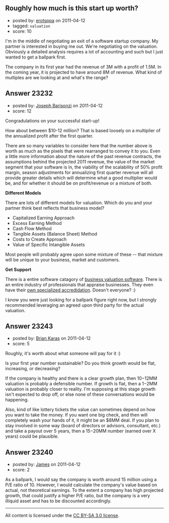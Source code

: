 ## Roughly how much is this start up worth?

- posted by: [erotsppa](https://stackexchange.com/users/-1/9336-erotsppa) on 2011-04-12
- tagged: `valuation`
- score: 10

I'm in the middle of negotiating an exit of a software startup company. My partner is interested in buying me out. We're negotiating on the valuation. Obviously a detailed analysis requires a lot of accounting and such but I just wanted to get a ballpark first.

The company in its first year had the revenue of 3M with a profit of 1.5M. In the coming year, it is projected to have around 8M of revenue. What kind of multiples are we looking at and what's the range?


## Answer 23232

- posted by: [Joseph Barisonzi](https://stackexchange.com/users/-1/8791-joseph-barisonzi) on 2011-04-12
- score: 12

<p>Congradulations on your successful start-up!</p>

<p>How about between $10-12 million? That is based loosely on a multiplier of the annualized profit after the first quarter.  </p>

<p>There are so many variables to consider here that the number above is worth as much as the pixels that were rearranged to convey it to you. Even a little more information about the nature of the past revenue contracts, the assumptions behind the projected 2011 revenue, the value of the market segment that your software is in, the viability of the scalability of 50% profit margin, season adjustments for annualizing first quarter revenue will all provide greater details which will determine what a good multiplier would be, and for whether it should be on profit/revenue or a mixture of both. </p>

<p><strong>Different Models</strong></p>

<p>There are lots of different models for valuation. Which do you and your partner think best reflects that business model? </p>

<ul>
<li>Capitalized Earning Approach </li>
<li>Excess Earning Method </li>
<li>Cash Flow Method </li>
<li>Tangible Assets (Balance Sheet) Method </li>
<li>Costs to Create Approach</li>
<li>Value of Specific Intangible Assets </li>
</ul>

<p>Most people will probably agree upon some mixture of these -- that mixture will be unique to your business, market and customers. </p>

<p><strong>Get Support</strong></p>

<p>There is a entire software catagory of <a href="http://goo.gl/WZqbD">business valuation software</a>. There is an entire industry of professionals that appraise businesses. They even have their <a href="http://goo.gl/QUYKX">own specialized accredidation</a>. Doesn't everyone? :)</p>

<p>I know you were just looking for a ballpark figure right now, but I strongly recommended leveraging an agreed upon third party for the actual valuation. </p>



## Answer 23243

- posted by: [Brian Karas](https://stackexchange.com/users/-1/8465-brian-karas) on 2011-04-12
- score: 5

Roughly, it's worth about what someone will pay for it :)

Is your first year number sustainable?  Do you think growth would be flat, increasing, or decreasing?

If the company is healthy and there is a clear growth plan, then $10-$12MM valuation is probably a defensible number.  If growth is flat, then a $1-$2MM valuation is probably closer to reality.  I'm supposing at this stage growth isn't expected to drop off, or else none of these conversations would be happening.

Also, kind of like lottery tickets the value can sometimes depend on how you want to take the money.  If you want one big check, and then will completely wash your hands of it, it might be an $8MM deal.  If you plan to stay involved in some way (board of directors or advisors, consultant, etc.) and take a payout over 5 years, then a $15-$20MM number (earned over X years) could be plausible.


## Answer 23240

- posted by: [James](https://stackexchange.com/users/-1/7946-james) on 2011-04-12
- score: 2

As a ballpark, I would say the company is worth around 15 million using a P/E ratio of 10.  However, I would calculate the company's value based on actual, not theoretical earnings.  To the extent a company has high projected growth, that could justify a higher P/E ratio, but the company is a very illiquid asset and has to be discounted accordingly.



---

All content is licensed under the [CC BY-SA 3.0 license](https://creativecommons.org/licenses/by-sa/3.0/).
